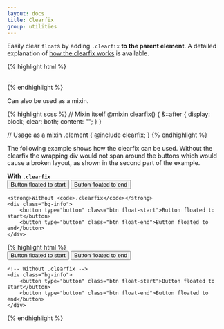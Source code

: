 ```yaml
---
layout: docs
title: Clearfix
group: utilities
---
```


Easily clear `float`s by adding `.clearfix` **to the parent element**. A detailed explanation of [how the clearfix works](http://cssmojo.com/the-very-latest-clearfix-reloaded/) is available.

{% highlight html %}
<div class="clearfix">...</div>
{% endhighlight %}

Can also be used as a mixin.

{% highlight scss %}
// Mixin itself
@mixin clearfix() {
    &::after {
        display: block;
        clear: both;
        content: "";
    }
}

// Usage as a mixin
.element {
  @include clearfix;
}
{% endhighlight %}

The following example shows how the clearfix can be used. Without the clearfix the wrapping div would not span around the buttons which would cause a broken layout, as shown in the second part of the example.

<div class="cf-example">
    <strong>With <code>.clearfix</code></strong>
    <div class="bg-info clearfix mb-1">
        <button type="button" class="btn float-start">Button floated to start</button>
        <button type="button" class="btn float-end">Button floated to end</button>
    </div>

    <strong>Without <code>.clearfix</code></strong>
    <div class="bg-info">
        <button type="button" class="btn float-start">Button floated to start</button>
        <button type="button" class="btn float-end">Button floated to end</button>
    </div>
</div>
{% highlight html %}
    <!-- With .clearfix -->
    <div class="bg-info clearfix">
        <button type="button" class="btn float-start">Button floated to start</button>
        <button type="button" class="btn float-end">Button floated to end</button>
    </div>

    <!-- Without .clearfix -->
    <div class="bg-info">
        <button type="button" class="btn float-start">Button floated to start</button>
        <button type="button" class="btn float-end">Button floated to end</button>
    </div>
{% endhighlight %}